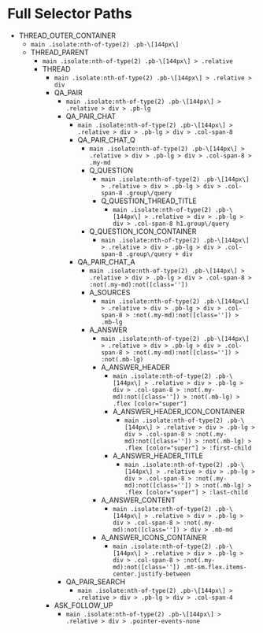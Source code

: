 # Full Selector Paths

- THREAD_OUTER_CONTAINER
  - `main .isolate:nth-of-type(2) .pb-\[144px\]`
  - THREAD_PARENT
    - `main .isolate:nth-of-type(2) .pb-\[144px\] > .relative`
    - THREAD
      - `main .isolate:nth-of-type(2) .pb-\[144px\] > .relative > div`
      - QA_PAIR
        - `main .isolate:nth-of-type(2) .pb-\[144px\] > .relative > div > .pb-lg`
        - QA_PAIR_CHAT
          - `main .isolate:nth-of-type(2) .pb-\[144px\] > .relative > div > .pb-lg > div > .col-span-8`
          - QA_PAIR_CHAT_Q
            - `main .isolate:nth-of-type(2) .pb-\[144px\] > .relative > div > .pb-lg > div > .col-span-8 > .my-md`
            - Q_QUESTION
              - `main .isolate:nth-of-type(2) .pb-\[144px\] > .relative > div > .pb-lg > div > .col-span-8 .group\/query`
              - Q_QUESTION_THREAD_TITLE
                - `main .isolate:nth-of-type(2) .pb-\[144px\] > .relative > div > .pb-lg > div > .col-span-8 h1.group\/query`
            - Q_QUESTION_ICON_CONTAINER
              - `main .isolate:nth-of-type(2) .pb-\[144px\] > .relative > div > .pb-lg > div > .col-span-8 .group\/query + div`
          - QA_PAIR_CHAT_A
            - `main .isolate:nth-of-type(2) .pb-\[144px\] > .relative > div > .pb-lg > div > .col-span-8 > :not(.my-md):not([class=''])`
            - A_SOURCES
              - `main .isolate:nth-of-type(2) .pb-\[144px\] > .relative > div > .pb-lg > div > .col-span-8 > :not(.my-md):not([class='']) > .mb-lg`
            - A_ANSWER
              - `main .isolate:nth-of-type(2) .pb-\[144px\] > .relative > div > .pb-lg > div > .col-span-8 > :not(.my-md):not([class='']) > :not(.mb-lg)`
              - A_ANSWER_HEADER
                - `main .isolate:nth-of-type(2) .pb-\[144px\] > .relative > div > .pb-lg > div > .col-span-8 > :not(.my-md):not([class='']) > :not(.mb-lg) > .flex [color="super"]`
                - A_ANSWER_HEADER_ICON_CONTAINER
                  - `main .isolate:nth-of-type(2) .pb-\[144px\] > .relative > div > .pb-lg > div > .col-span-8 > :not(.my-md):not([class='']) > :not(.mb-lg) > .flex [color="super"] > :first-child`
                - A_ANSWER_HEADER_TITLE
                  - `main .isolate:nth-of-type(2) .pb-\[144px\] > .relative > div > .pb-lg > div > .col-span-8 > :not(.my-md):not([class='']) > :not(.mb-lg) > .flex [color="super"] > :last-child`
              - A_ANSWER_CONTENT
                - `main .isolate:nth-of-type(2) .pb-\[144px\] > .relative > div > .pb-lg > div > .col-span-8 > :not(.my-md):not([class='']) > div > .mb-md`
              - A_ANSWER_ICONS_CONTAINER
                - `main .isolate:nth-of-type(2) .pb-\[144px\] > .relative > div > .pb-lg > div > .col-span-8 > :not(.my-md):not([class='']) .mt-sm.flex.items-center.justify-between`
        - QA_PAIR_SEARCH
          - `main .isolate:nth-of-type(2) .pb-\[144px\] > .relative > div > .pb-lg > div > .col-span-4`
      - ASK_FOLLOW_UP
        - `main .isolate:nth-of-type(2) .pb-\[144px\] > .relative > div > .pointer-events-none`
